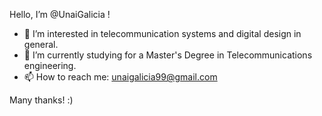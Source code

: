 Hello, I’m @UnaiGalicia !
- 👀 I’m interested in telecommunication systems and digital design in general.
- 🌱 I’m currently studying for a Master's Degree in Telecommunications engineering.
- 📫 How to reach me: unaigalicia99@gmail.com

Many thanks! :)

<!---
UnaiGalicia/UnaiGalicia is a ✨ special ✨ repository because its `README.md` (this file) appears on your GitHub profile.
You can click the Preview link to take a look at your changes.
--->

